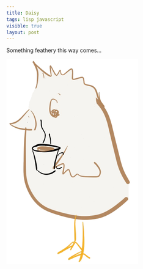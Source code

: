 ```yaml
---
title: Daisy
tags: lisp javascript
visible: true
layout: post
---
```


Something feathery this way comes...


![](/images/daisy_master_coffee.png)

